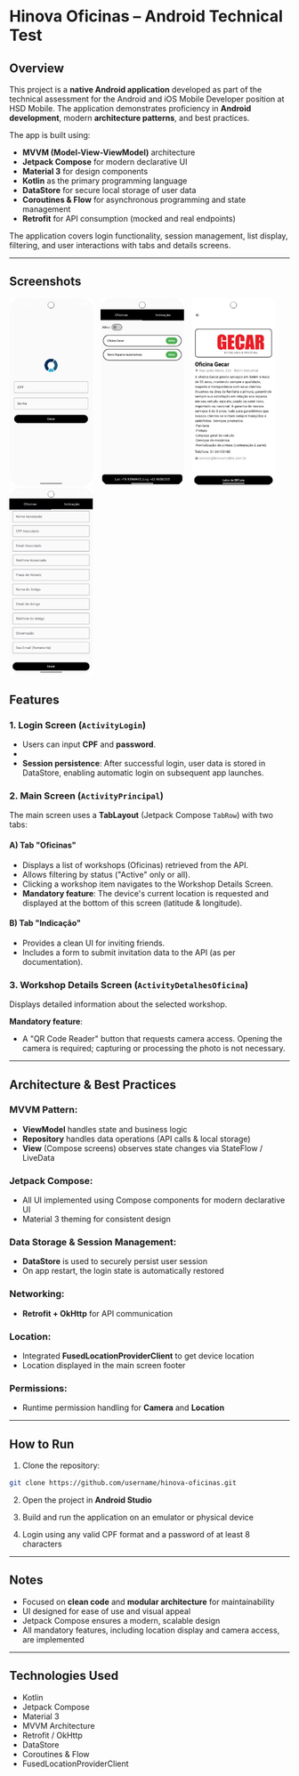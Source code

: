 # Hinova Oficinas – Android Technical Test

## Overview

This project is a **native Android application** developed as part of the technical assessment for the Android and iOS Mobile Developer position at HSD Mobile. The application demonstrates proficiency in **Android development**, modern **architecture patterns**, and best practices.

The app is built using:

- **MVVM (Model-View-ViewModel)** architecture
- **Jetpack Compose** for modern declarative UI
- **Material 3** for design components
- **Kotlin** as the primary programming language
- **DataStore** for secure local storage of user data
- **Coroutines & Flow** for asynchronous programming and state management
- **Retrofit** for API consumption (mocked and real endpoints)

The application covers login functionality, session management, list display, filtering, and user interactions with tabs and details screens.

---

## Screenshots

<img src="screenshots/sc01.png" alt="Login Screen" width="150" style="margin-right:10px;">
<img src="screenshots/sc02.png" alt="Home Screen" width="150" style="margin-right:10px;">
<img src="screenshots/sc03.png" alt="Details Screen" width="150" style="margin-right:10px;">
<img src="screenshots/sc04.png" alt="Recommendation Screen" width="150">

## Features

### 1. Login Screen (`ActivityLogin`)

- Users can input **CPF** and **password**.
- 
- **Session persistence**: After successful login, user data is stored in DataStore, enabling automatic login on subsequent app launches.

### 2. Main Screen (`ActivityPrincipal`)

The main screen uses a **TabLayout** (Jetpack Compose `TabRow`) with two tabs:

#### A) Tab "Oficinas"

- Displays a list of workshops (Oficinas) retrieved from the API.
- Allows filtering by status ("Active" only or all).
- Clicking a workshop item navigates to the Workshop Details Screen.
- **Mandatory feature**: The device's current location is requested and displayed at the bottom of this screen (latitude & longitude).

#### B) Tab "Indicação"

- Provides a clean UI for inviting friends.
- Includes a form to submit invitation data to the API (as per documentation).

### 3. Workshop Details Screen (`ActivityDetalhesOficina`)

Displays detailed information about the selected workshop.

**Mandatory feature**:

- A "QR Code Reader" button that requests camera access. Opening the camera is required; capturing or processing the photo is not necessary.

---

## Architecture & Best Practices

### MVVM Pattern:

- **ViewModel** handles state and business logic
- **Repository** handles data operations (API calls & local storage)
- **View** (Compose screens) observes state changes via StateFlow / LiveData

### Jetpack Compose:

- All UI implemented using Compose components for modern declarative UI
- Material 3 theming for consistent design

### Data Storage & Session Management:

- **DataStore** is used to securely persist user session
- On app restart, the login state is automatically restored

### Networking:

- **Retrofit + OkHttp** for API communication

### Location:

- Integrated **FusedLocationProviderClient** to get device location
- Location displayed in the main screen footer

### Permissions:

- Runtime permission handling for **Camera** and **Location**

---

## How to Run

1. Clone the repository:
```bash
git clone https://github.com/username/hinova-oficinas.git
```

2. Open the project in **Android Studio**

3. Build and run the application on an emulator or physical device

4. Login using any valid CPF format and a password of at least 8 characters

---

## Notes

- Focused on **clean code** and **modular architecture** for maintainability
- UI designed for ease of use and visual appeal
- Jetpack Compose ensures a modern, scalable design
- All mandatory features, including location display and camera access, are implemented

---

## Technologies Used

- Kotlin
- Jetpack Compose
- Material 3
- MVVM Architecture
- Retrofit / OkHttp
- DataStore
- Coroutines & Flow
- FusedLocationProviderClient